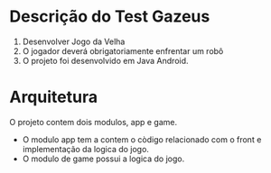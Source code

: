 # Descrição do Test Gazeus
1) Desenvolver Jogo da Velha
2) O jogador deverá obrigatoriamente enfrentar um robô  
3) O projeto foi desenvolvido em Java Android.

# Arquitetura
O projeto contem dois modulos, app e game.

* O modulo app tem a contem o còdigo relacionado com o front e implementação da logica do jogo.
* O modulo de game possui a logica do jogo. 
